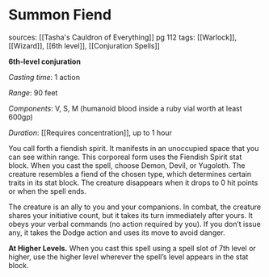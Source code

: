 # Summon Fiend
sources: [[Tasha's Cauldron of Everything]] pg 112
tags: [[Warlock]], [[Wizard]], [[6th level]], [[Conjuration Spells]]

**6th-level conjuration**

*Casting time*: 1 action

*Range*: 90 feet

*Components*: V, S, M (humanoid blood inside a ruby vial worth at least 600gp)

*Duration*: [[Requires concentration]], up to 1 hour

You call forth a fiendish spirit. It manifests in an unoccupied space that you can see within range. This corporeal form uses the Fiendish Spirit stat block. When you cast the spell, choose Demon, Devil, or Yugoloth. The creature resembles a fiend of the chosen type, which determines certain traits in its stat block. The creature disappears when it drops to 0 hit points or when the spell ends.

The creature is an ally to you and your companions. In combat, the creature shares your initiative count, but it takes its turn immediately after yours. It obeys your verbal commands (no action required by you). If you don’t issue any, it takes the Dodge action and uses its move to avoid danger.

**At Higher Levels.** When you cast this spell using a spell slot of 7th level or higher, use the higher level wherever the spell’s level appears in the stat block.
